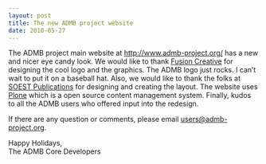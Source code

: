 ```yaml
---
layout: post
title: The new ADMB project website 
date: 2010-05-27
---
```

The ADMB project main website at http://www.admb-project.org/ has a new and nicer eye candy look.  We would like to thank [Fusion Creative](http://fusioncreative.ca/) for designing the cool logo and the graphics.  The ADMB logo just rocks.  I can’t wait to put it on a baseball hat.  Also, we would like to thank the folks at [SOEST Publications](http://www.soest.hawaii.edu/PubServices/Publications.html) for designing and creating the layout.  The website uses [Plone](http://plone.org/) which is a open source content management system.  Finally, kudos to all the ADMB users who offered input into the redesign.

If there are any question or comments, please email users@admb-project.org.

Happy Holidays,  
The ADMB Core Developers

